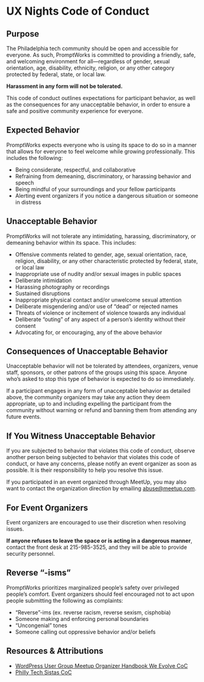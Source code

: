 # UX Nights Code of Conduct


## Purpose

The Philadelphia tech community should be open and accessible for everyone. As such, PromptWorks is committed to providing a friendly, safe, and welcoming environment for all—regardless of gender, sexual orientation, age, disability, ethnicity, religion, or any other category protected by federal, state, or local law.

**Harassment in any form will not be tolerated.**

This code of conduct outlines expectations for participant behavior, as well as the consequences for any unacceptable behavior, in order to ensure a safe and positive community experience for everyone.

## Expected Behavior

PromptWorks expects everyone who is using its space to do so in a manner that allows for everyone to feel welcome while growing professionally. This includes the following:

* Being considerate, respectful, and collaborative
* Refraining from demeaning, discriminatory, or harassing behavior and speech
* Being mindful of your surroundings and your fellow participants
* Alerting event organizers if you notice a dangerous situation or someone in distress

## Unacceptable Behavior

PromptWorks will not tolerate any intimidating, harassing, discriminatory, or demeaning behavior within its space. This includes:

* Offensive comments related to gender, age, sexual orientation, race, religion, disability, or any other characteristic protected by federal, state, or local law
* Inappropriate use of nudity and/or sexual images in public spaces
* Deliberate intimidation
* Harassing photography or recordings
* Sustained disruptions
* Inappropriate physical contact and/or unwelcome sexual attention
* Deliberate misgendering and/or use of “dead” or rejected names
* Threats of violence or incitement of violence towards any individual
* Deliberate “outing” of any aspect of a person’s identity without their consent
* Advocating for, or encouraging, any of the above behavior

## Consequences of Unacceptable Behavior

Unacceptable behavior will not be tolerated by attendees, organizers, venue staff, sponsors, or other patrons of the groups using this space. Anyone who’s asked to stop this type of behavior is expected to do so immediately.

If a participant engages in any form of unacceptable behavior as detailed above, the community organizers may take any action they deem appropriate, up to and including expelling the participant from the community without warning or refund and banning them from attending any future events.

## If You Witness Unacceptable Behavior

If you are subjected to behavior that violates this code of conduct, observe another person being subjected to behavior that violates this code of conduct, or have any concerns, please notify an event organizer as soon as possible. It is their responsibility to help you resolve this issue.

If you participated in an event organized through MeetUp, you may also want to contact the organization direction by emailing abuse@meetup.com.

## For Event Organizers

Event organizers are encouraged to use their discretion when resolving issues.

**If anyone refuses to leave the space or is acting in a dangerous manner**, contact the front desk at 215-985-3525, and they will be able to provide security personnel.

## Reverse “-isms”

PromptWorks prioritizes marginalized people’s safety over privileged people’s comfort. Event organizers should feel encouraged not to act upon people submitting the following as complaints:

* “Reverse”-ims (ex. reverse racism, reverse sexism, cisphobia)
* Someone making and enforcing personal boundaries
* “Uncongenial” tones
* Someone calling out oppressive behavior and/or beliefs

## Resources & Attributions

* [WordPress User Group Meetup Organizer Handbook We Evolve CoC](https://make.wordpress.org/community/handbook/meetup-organizer/resources/code-of-conduct/)
* [Philly Tech Sistas CoC](https://www.phillytechsistas.org/code-of-conduct)


